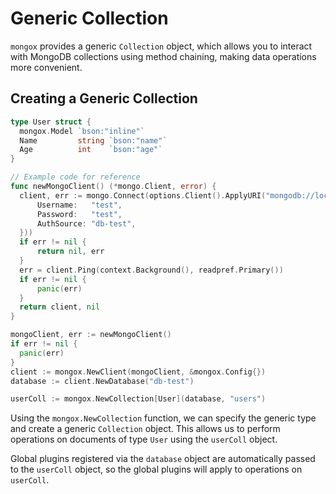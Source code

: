 # Generic Collection

`mongox` provides a generic `Collection` object, which allows you to interact with MongoDB collections using method chaining, making data operations more convenient.

## Creating a Generic Collection

```go
type User struct {
  mongox.Model `bson:"inline"`
  Name         string `bson:"name"`
  Age          int    `bson:"age"`
}

// Example code for reference
func newMongoClient() (*mongo.Client, error) {
  client, err := mongo.Connect(options.Client().ApplyURI("mongodb://localhost:27017").SetAuth(options.Credential{
      Username:   "test",
      Password:   "test",
      AuthSource: "db-test",
  }))
  if err != nil {
      return nil, err
  }
  err = client.Ping(context.Background(), readpref.Primary())
  if err != nil {
      panic(err)
  }
  return client, nil
}

mongoClient, err := newMongoClient()
if err != nil {
  panic(err)
}
client := mongox.NewClient(mongoClient, &mongox.Config{})
database := client.NewDatabase("db-test")

userColl := mongox.NewCollection[User](database, "users")
```

Using the `mongox.NewCollection` function, we can specify the generic type and create a generic `Collection` object. This allows us to perform operations on documents of type `User` using the `userColl` object.

Global plugins registered via the `database` object are automatically passed to the `userColl` object, so the global plugins will apply to operations on `userColl`.